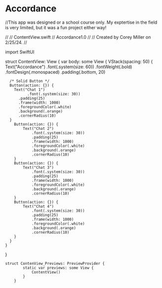 # Accordance
//This app was designed or a school course only. My exptertise in the field is very limited, but it was a fun project either way!

//
//  ContentView.swift
//  Accordance1.0
//
//  Created by Corey Miller on 2/25/24.
//

import SwiftUI

struct ContentView: View {
  var body: some View {
    VStack(spacing: 50) {
      Text("Accordance")
            .font(.system(size: 60))
        .fontWeight(.bold)
        .fontDesign(.monospaced)
        .padding(.bottom, 20)
           
      /* Solid Button */
      Button(action: {}) {
        Text("Chat 1")
              .font(.system(size: 30))
          .padding(25)
          .frame(width: 1000)
          .foregroundColor(.white)
          .background(.orange)
          .cornerRadius(10)
      }
        Button(action: {}) {
            Text("Chat 2")
                .font(.system(size: 30))
                .padding(25)
                .frame(width: 1000)
                .foregroundColor(.white)
                .background(.orange)
                .cornerRadius(10)
        }
        Button(action: {}) {
            Text("Chat 3")
                .font(.system(size: 30))
                .padding(25)
                .frame(width: 1000)
                .foregroundColor(.white)
                .background(.orange)
                .cornerRadius(10)
        }
        Button(action: {}) {
            Text("Chat 4")
                .font(.system(size: 30))
                .padding(25)
                .frame(width: 1000)
                .foregroundColor(.white)
                .background(.orange)
                .cornerRadius(10)
        }
      }
    }
  }
    
    
    struct ContenView_Previews: PreviewProvider {
            static var previews: some View {
                ContentView()
            }
        }
    
   

